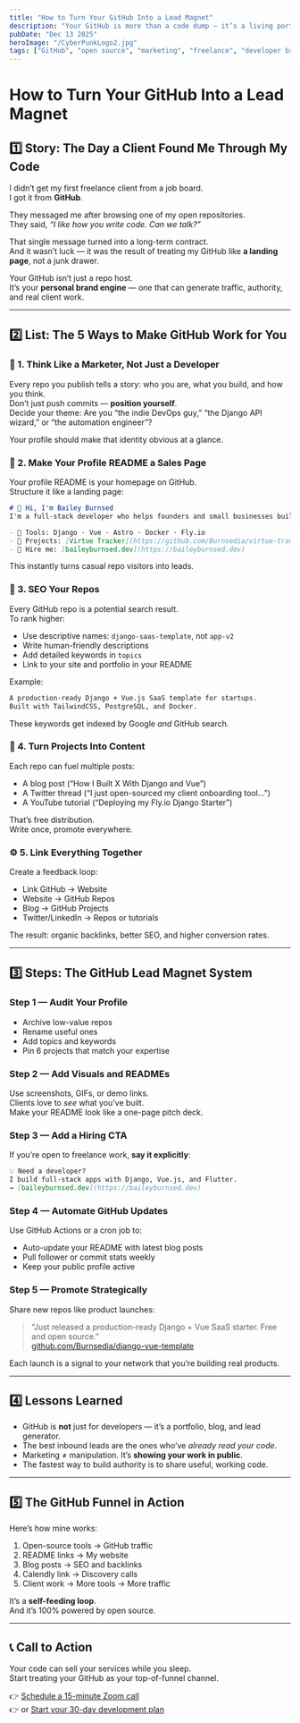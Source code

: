 ```yaml
---
title: "How to Turn Your GitHub Into a Lead Magnet"
description: "Your GitHub is more than a code dump — it’s a living portfolio that can attract clients, collaborators, and SEO traffic if you use it strategically."
pubDate: "Dec 13 2025"
heroImage: "/CyberPunkLogo2.jpg"
tags: ["GitHub", "open source", "marketing", "freelance", "developer brand", "SEO"]
---
```


# How to Turn Your GitHub Into a Lead Magnet

## 1️⃣ Story: The Day a Client Found Me Through My Code

I didn’t get my first freelance client from a job board.  
I got it from **GitHub**.

They messaged me after browsing one of my open repositories.  
They said, *“I like how you write code. Can we talk?”*

That single message turned into a long-term contract.  
And it wasn’t luck — it was the result of treating my GitHub like **a landing page**, not a junk drawer.

Your GitHub isn’t just a repo host.  
It’s your **personal brand engine** — one that can generate traffic, authority, and real client work.

---

## 2️⃣ List: The 5 Ways to Make GitHub Work for You

### 🧠 1. Think Like a Marketer, Not Just a Developer
Every repo you publish tells a story: who you are, what you build, and how you think.  
Don’t just push commits — **position yourself**.  
Decide your theme: Are you “the indie DevOps guy,” “the Django API wizard,” or “the automation engineer”?

Your profile should make that identity obvious at a glance.

### 🧱 2. Make Your Profile README a Sales Page
Your profile README is your homepage on GitHub.  
Structure it like a landing page:
```markdown
# 👋 Hi, I'm Bailey Burnsed
I'm a full-stack developer who helps founders and small businesses build production-ready apps with Django, Vue.js, and Flutter.

- 🧰 Tools: Django · Vue · Astro · Docker · Fly.io  
- 💼 Projects: [Virtue Tracker](https://github.com/Burnsedia/virtue-tracker) · [BulkPost](https://github.com/Burnsedia/bulkpost)  
- 🚀 Hire me: [baileyburnsed.dev](https://baileyburnsed.dev)
```
This instantly turns casual repo visitors into leads.

### 🧾 3. SEO Your Repos
Every GitHub repo is a potential search result.  
To rank higher:
- Use descriptive names: `django-saas-template`, not `app-v2`
- Write human-friendly descriptions
- Add detailed keywords in `topics`
- Link to your site and portfolio in your README

Example:
```markdown
A production-ready Django + Vue.js SaaS template for startups.
Built with TailwindCSS, PostgreSQL, and Docker.
```

These keywords get indexed by Google *and* GitHub search.

### 🧩 4. Turn Projects Into Content
Each repo can fuel multiple posts:
- A blog post (“How I Built X With Django and Vue”)
- A Twitter thread (“I just open-sourced my client onboarding tool…”)
- A YouTube tutorial (“Deploying my Fly.io Django Starter”)

That’s free distribution.  
Write once, promote everywhere.

### ⚙️ 5. Link Everything Together
Create a feedback loop:
- Link GitHub → Website  
- Website → GitHub Repos  
- Blog → GitHub Projects  
- Twitter/LinkedIn → Repos or tutorials  

The result: organic backlinks, better SEO, and higher conversion rates.

---

## 3️⃣ Steps: The GitHub Lead Magnet System

### Step 1 — Audit Your Profile
- Archive low-value repos  
- Rename useful ones  
- Add topics and keywords  
- Pin 6 projects that match your expertise  

### Step 2 — Add Visuals and READMEs
Use screenshots, GIFs, or demo links.  
Clients love to *see* what you’ve built.  
Make your README look like a one-page pitch deck.

### Step 3 — Add a Hiring CTA
If you’re open to freelance work, **say it explicitly**:
```markdown
💡 Need a developer?  
I build full-stack apps with Django, Vue.js, and Flutter.  
→ [baileyburnsed.dev](https://baileyburnsed.dev)
```

### Step 4 — Automate GitHub Updates
Use GitHub Actions or a cron job to:
- Auto-update your README with latest blog posts  
- Pull follower or commit stats weekly  
- Keep your public profile active  

### Step 5 — Promote Strategically
Share new repos like product launches:
> “Just released a production-ready Django + Vue SaaS starter. Free and open source.”  
> [github.com/Burnsedia/django-vue-template](https://github.com/Burnsedia)

Each launch is a signal to your network that you’re building real products.

---

## 4️⃣ Lessons Learned

- GitHub is **not** just for developers — it’s a portfolio, blog, and lead generator.  
- The best inbound leads are the ones who’ve *already read your code*.  
- Marketing ≠ manipulation. It’s **showing your work in public**.  
- The fastest way to build authority is to share useful, working code.

---

## 5️⃣ The GitHub Funnel in Action

Here’s how mine works:
1. Open-source tools → GitHub traffic  
2. README links → My website  
3. Blog posts → SEO and backlinks  
4. Calendly link → Discovery calls  
5. Client work → More tools → More traffic  

It’s a **self-feeding loop**.  
And it’s 100% powered by open source.

---

## 📞 Call to Action

Your code can sell your services while you sleep.  
Start treating your GitHub as your top-of-funnel channel.

👉 [Schedule a 15-minute Zoom call](https://calendly.com/baileyburnsed/15min)  
👉 or [Start your 30-day development plan](https://baileyburnsed.dev)

